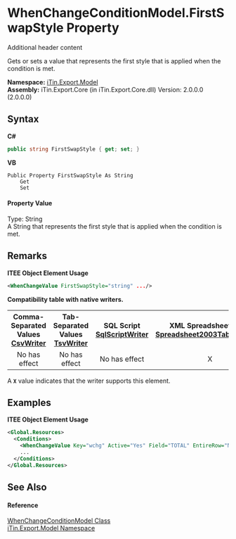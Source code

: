 # WhenChangeConditionModel.FirstSwapStyle Property 
Additional header content 

Gets or sets a value that represents the first style that is applied when the condition is met.

**Namespace:**&nbsp;<a href="N_iTin_Export_Model">iTin.Export.Model</a><br />**Assembly:**&nbsp;iTin.Export.Core (in iTin.Export.Core.dll) Version: 2.0.0.0 (2.0.0.0)

## Syntax

**C#**<br />
``` C#
public string FirstSwapStyle { get; set; }
```

**VB**<br />
``` VB
Public Property FirstSwapStyle As String
	Get
	Set
```


#### Property Value
Type: String<br />A String that represents the first style that is applied when the condition is met.

## Remarks

**ITEE Object Element Usage**<br />
``` XML
<WhenChangeValue FirstSwapStyle="string" .../>
```


<strong>Compatibility table with native writers.</strong><table><tr><th>Comma-Separated Values<br /><a href="T_iTin_Export_Writers_CsvWriter">CsvWriter</a></th><th>Tab-Separated Values<br /><a href="T_iTin_Export_Writers_TsvWriter">TsvWriter</a></th><th>SQL Script<br /><a href="T_iTin_Export_Writers_SqlScriptWriter">SqlScriptWriter</a></th><th>XML Spreadsheet 2003<br /><a href="T_iTin_Export_Writers_Spreadsheet2003TabularWriter">Spreadsheet2003TabularWriter</a></th></tr><tr><td align="center">No has effect</td><td align="center">No has effect</td><td align="center">No has effect</td><td align="center">X</td></tr></table> A <strong>`X`</strong> value indicates that the writer supports this element.


## Examples

**ITEE Object Element Usage**<br />
``` XML
<Global.Resources>
  <Conditions>
    <WhenChangeValue Key="wchg" Active="Yes" Field="TOTAL" EntireRow="No" FirstSwapStyle="firstTotalStyle" SecondSwapStyle="secondTotalStyle"/>
    ...
  </Conditions>
</Global.Resources>
```


## See Also


#### Reference
<a href="T_iTin_Export_Model_WhenChangeConditionModel">WhenChangeConditionModel Class</a><br /><a href="N_iTin_Export_Model">iTin.Export.Model Namespace</a><br />
